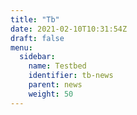 ```yaml
---
title: "Tb"
date: 2021-02-10T10:31:54Z
draft: false
menu:
  sidebar:
    name: Testbed
    identifier: tb-news
    parent: news
    weight: 50
---
```


